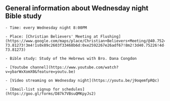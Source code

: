 ## General information about Wednesday night Bible study

    - Time: every Wednesday night 8:00PM

    - Place: [Christian Believers' Meeting at Flushing] (https://www.google.com/maps/place/Christian+Believers+Meeting/@40.7524083,-73.8137922,18z/data=!4m12!1m6!3m5!1s0x89c2603f33468b6d:0xe2592267e26adf67!2sChristian+Believers+Meeting!8m2!3d40.75226!4d-73.81273!3m4!1s0x89c2603f33468b6d:0xe2592267e26adf67!8m2!3d40.75226!4d-73.81273)

    - Bible study: Study of the Hebrews with Bro. Dana Congdon

    - [Youtube channel](https://www.youtube.com/watch?v=ybarWxXomX0&feature=youtu.be) 

    - [Video streaming on Wednesday night](https://youtu.be/j9oqemfpRQc)

    - [Email-list signup for schedules](https://goo.gl/forms/D87k7VBsuQMKpyJs2)




